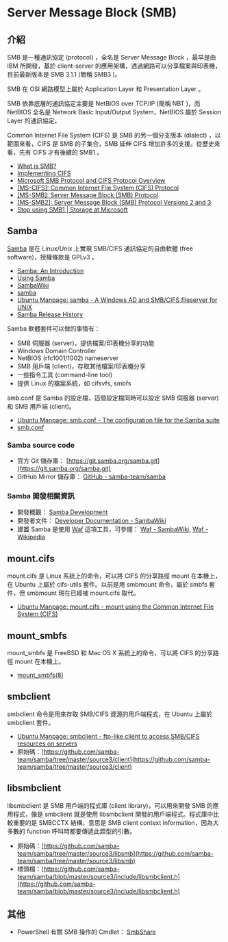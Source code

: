 # Server Message Block (SMB)

## 介紹

SMB 是一種通訊協定 (protocol) ，全名是  Server Message Block ，最早是由 IBM 所開發，基於 client-server 的應用架構，透過網路可以分享檔案與印表機，目前最新版本是 SMB 3.1.1 (簡稱 SMB3 )。

SMB 在 OSI 網路模型上屬於 Application Layer 和 Presentation Layer 。

SMB 依靠底層的通訊協定主要是 NetBIOS over TCP/IP (簡稱 NBT )，而 NetBIOS 全名是 Network Basic Input/Output System，NetBIOS 屬於 Session Layer 的通訊協定。

Common Internet File System (CIFS) 是 SMB 的另一個分支版本 (dialect) ，以範圍來看，CIFS 是 SMB 的子集合，SMB 延伸 CIFS 增加許多的支援。從歷史來看，先有 CIFS 才有後續的 SMB1 。

* [What is SMB?](https://www.samba.org/cifs/docs/what-is-smb.html)
* [Implementing CIFS](http://www.ubiqx.org/cifs/)
* [Microsoft SMB Protocol and CIFS Protocol Overview](https://msdn.microsoft.com/en-us/library/windows/desktop/aa365233(v=vs.85).aspx)
* [[MS-CIFS]: Common Internet File System (CIFS) Protocol](https://msdn.microsoft.com/en-us/library/ee442092.aspx)
* [[MS-SMB]: Server Message Block (SMB) Protocol](https://msdn.microsoft.com/en-us/library/cc246231.aspx)
* [[MS-SMB2]: Server Message Block (SMB) Protocol Versions 2 and 3](https://msdn.microsoft.com/en-us/library/cc246482.aspx)
* [Stop using SMB1 | Storage at Microsoft](https://blogs.technet.microsoft.com/filecab/2016/09/16/stop-using-smb1/)

## Samba

[Samba](https://www.samba.org/) 是在 Linux/Unix 上實現 SMB/CIFS 通訊協定的自由軟體 (free software)，授權條款是 GPLv3 。

* [Samba: An Introduction](https://www.samba.org/samba/docs/SambaIntro.html)
* [Using Samba](http://www.oreilly.com/openbook/samba/book/index.html)
* [SambaWiki](https://wiki.samba.org/index.php/Main_Page)
* [samba](https://www.samba.org/samba/docs/current/man-html/samba.7.html)
* [Ubuntu Manpage: samba - A Windows AD and SMB/CIFS fileserver for UNIX](http://manpages.ubuntu.com/manpages/xenial/man7/samba.7.html)
* [Samba Release History](https://www.samba.org/samba/history/)

Samba 軟體套件可以做的事情有：

* SMB 伺服器 (server)，提供檔案/印表機分享的功能
* Windows Domain Controller
* NetBIOS (rfc1001/1002) nameserver
* SMB 用戶端 (client)，存取其他檔案/印表機分享
* 一些指令工具 (command-line tool)
* 提供 Linux 的檔案系統，如 cifsvfs, smbfs

smb.conf 是 Samba 的設定檔，這個設定檔同時可以設定 SMB 伺服器 (server) 和 SMB 用戶端 (client)。

* [Ubuntu Manpage: smb.conf - The configuration file for the Samba suite](http://manpages.ubuntu.com/manpages/xenial/man5/smb.conf.5.html)
* [smb.conf](https://www.samba.org/samba/docs/current/man-html/smb.conf.5.html)

### Samba source code

* 官方 Git 儲存庫： [https://git.samba.org/samba.git](https://git.samba.org/samba.git)
* GitHub Mirror 儲存庫： [GitHub - samba-team/samba](https://github.com/samba-team/samba)

### Samba 開發相關資訊

* 開發概觀： [Samba Development](https://www.samba.org/samba/devel/)
* 開發者文件： [Developer Documentation - SambaWiki](https://wiki.samba.org/index.php/Developer_Documentation)
* 建置 Samba 是使用 [Waf](https://waf.io/) 這項工具，可參閱： [Waf - SambaWiki](https://wiki.samba.org/index.php/Waf), [Waf - Wikipedia](https://en.wikipedia.org/wiki/Waf)

## mount.cifs

mount.cifs 是 Linux 系統上的命令，可以將 CIFS 的分享路徑 mount 在本機上，在 Ubuntu 上屬於 cifs-utils 套件。以前是用 smbmount 命令，屬於 smbfs 套件，但 smbmount 現在已經被 mount.cifs 取代。

* [Ubuntu Manpage: mount.cifs - mount using the Common Internet File System (CIFS)](http://manpages.ubuntu.com/manpages/xenial/man8/mount.cifs.8.html)

## mount_smbfs

mount_smbfs 是 FreeBSD 和 Mac OS X 系統上的命令，可以將 CIFS 的分享路徑 mount 在本機上。

* [mount_smbfs(8)](https://www.freebsd.org/cgi/man.cgi?mount_smbfs(8))

## smbclient

smbclient 命令是用來存取 SMB/CIFS 資源的用戶端程式，在 Ubuntu 上屬於 smbclient 套件。

* [Ubuntu Manpage: smbclient - ftp-like client to access SMB/CIFS resources on servers](http://manpages.ubuntu.com/manpages/xenial/en/man1/smbclient.1.html)
* 原始碼：[https://github.com/samba-team/samba/tree/master/source3/client](https://github.com/samba-team/samba/tree/master/source3/client)

## libsmbclient

libsmbclient 是 SMB 用戶端的程式庫 (client library)，可以用來開發 SMB 的應用程式，像是 smbclient 就是使用 libsmbclient 開發的用戶端程式。程式庫中比較重要的是 SMBCCTX 結構，意思是 SMB client context information，因為大多數的 function 呼叫時都要傳遞此類型的引數。

* 原始碼：[https://github.com/samba-team/samba/tree/master/source3/libsmb](https://github.com/samba-team/samba/tree/master/source3/libsmb)
* 標頭檔：[https://github.com/samba-team/samba/blob/master/source3/include/libsmbclient.h](https://github.com/samba-team/samba/blob/master/source3/include/libsmbclient.h)

## 其他

* PowerShell 有關 SMB 操作的 Cmdlet： [SmbShare](https://docs.microsoft.com/en-us/powershell/module/smbshare/?view=win10-ps)
